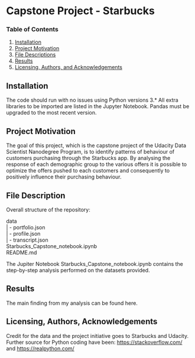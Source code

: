 # Capstone Project - Starbucks #

### Table of Contents

1. [Installation](#installation)
2. [Project Motivation](#motivation)
3. [File Descriptions](#files)
4. [Results](#results)
5. [Licensing, Authors, and Acknowledgements](#licensing)

## Installation <a name="installation"></a>

The code should run with no issues using Python versions 3.* All extra libraries to be imported are listed in the Jupyter Notebook. Pandas must be upgraded to the most recent version.

## Project Motivation<a name="motivation"></a>

The goal of this project, which is the capstone project of the Udacity Data Scientist Nanodegree Program, is to identify patterns of behaviour of customers purchasing through the Starbucks app. By analysing the response of each demographic group to the various offers it is possible to optimize the offers pushed to each customers and consequently to positively influence their purchasing behaviour.

## File Description<a name="files"></a>

Overall structure of the repository:

data<br>
| - portfolio.json<br>
| - profile.json<br>
| - transcript.json<br>
Starbucks_Capstone_notebook.ipynb<br>
README.md<br>

The Jupiter Notebook Starbucks_Capstone_notebook.ipynb contains the step-by-step analysis performed on the datasets provided.

## Results<a name="results"></a>

The main finding from my analysis can be found here.

## Licensing, Authors, Acknowledgements<a name="licensing"></a>

Credit for the data and the project initiative goes to Starbucks and Udacity.<br>
Further source for Python coding have been: https://stackoverflow.com/ and https://realpython.com/ 
